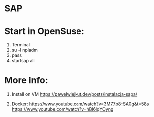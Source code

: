 
# SAP

# Start in OpenSuse:
1. Terminal
2. su -l npladm
3. pass
4. startsap all

# More info:
1. Install on VM
https://pawelwiejkut.dev/posts/instalacja-sapa/

2. Docker:
https://www.youtube.com/watch?v=3M77b8-SA0g&t=58s
https://www.youtube.com/watch?v=hBl6lqYOyng
